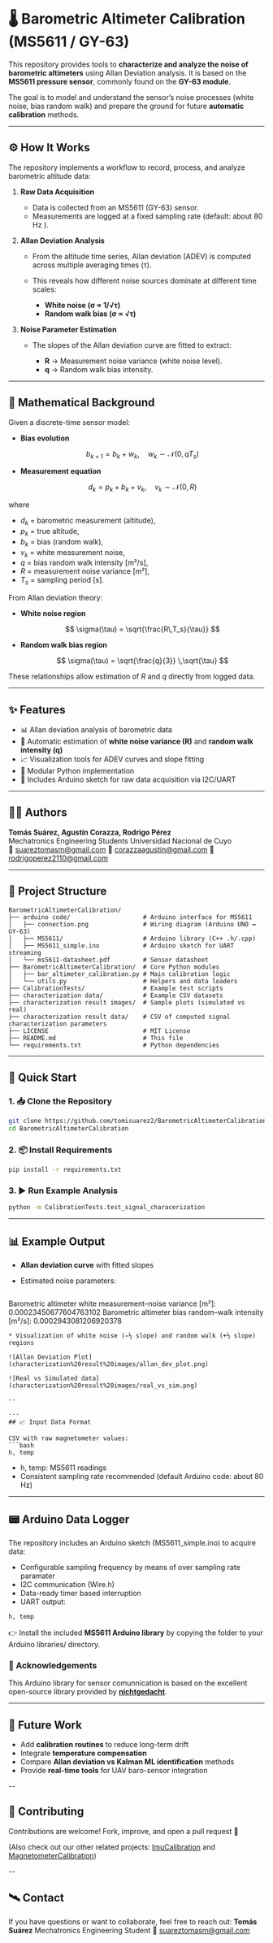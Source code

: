 # 🌡️ Barometric Altimeter Calibration (MS5611 / GY-63)

This repository provides tools to **characterize and analyze the noise of barometric altimeters** using Allan Deviation analysis.
It is based on the **MS5611 pressure sensor**, commonly found on the **GY-63 module**.

The goal is to model and understand the sensor’s noise processes (white noise, bias random walk) and prepare the ground for future **automatic calibration** methods.

---

## ⚙️ How It Works

The repository implements a workflow to record, process, and analyze barometric altitude data:

1. **Raw Data Acquisition**

   * Data is collected from an MS5611 (GY-63) sensor.
   * Measurements are logged at a fixed sampling rate (default: about 80 Hz ).

2. **Allan Deviation Analysis**

   * From the altitude time series, Allan deviation (ADEV) is computed across multiple averaging times (τ).
   * This reveals how different noise sources dominate at different time scales:

     * **White noise (σ ∝ 1/√τ)**
     * **Random walk bias (σ ∝ √τ)**

3. **Noise Parameter Estimation**

   * The slopes of the Allan deviation curve are fitted to extract:

     * **R** → Measurement noise variance (white noise level).
     * **q** → Random walk bias intensity.

---

## 📐 Mathematical Background

Given a discrete-time sensor model:

* **Bias evolution**

  $$ b_{k+1} = b_k + w_k,\quad w_k \sim \mathcal{N}(0,\,qT_s) $$

* **Measurement equation**

  $$ d_k = p_k + b_k + v_k,\quad v_k \sim \mathcal{N}(0,\,R) $$

where

* $d_k$ = barometric measurement (altitude),
* $p_k$ = true altitude,
* $b_k$ = bias (random walk),
* $v_k$ = white measurement noise,
* $q$ = bias random walk intensity \[m²/s],
* $R$ = measurement noise variance \[m²],
* $T_s$ = sampling period \[s].

From Allan deviation theory:

* **White noise region**

  $$
  \sigma(\tau) = \sqrt{\frac{R\,T_s}{\tau}}
  $$

* **Random walk bias region**

  $$
  \sigma(\tau) = \sqrt{\frac{q}{3}} \,\sqrt{\tau}
  $$

These relationships allow estimation of $R$ and $q$ directly from logged data.

---

## ✨ Features

* 📊 Allan deviation analysis of barometric data
* 🔎 Automatic estimation of **white noise variance (R)** and **random walk intensity (q)**
* 📈 Visualization tools for ADEV curves and slope fitting
* 🧩 Modular Python implementation
* 🔌 Includes Arduino sketch for raw data acquisition via I2C/UART

---

## 👨‍💻 Authors

**Tomás Suárez, Agustín Corazza, Rodrigo Pérez**  
Mechatronics Engineering Students 
Universidad Nacional de Cuyo  
📧 suareztomasm@gmail.com
📧 corazzaagustin@gmail.com
📧 rodrigoperez2110@gmail.com

---

## 📁 Project Structure

```text
BarometricAltimeterCalibration/
├── arduino code/                    # Arduino interface for MS5611
│   ├── connection.png               # Wiring diagram (Arduino UNO ↔ GY-63)
│   ├── MS5611/                      # Arduino library (C++ .h/.cpp)
│   ├── MS5611_simple.ino            # Arduino sketch for UART streaming
│   └── ms5611-datasheet.pdf         # Sensor datasheet
├── BarometricAltimeterCalibration/  # Core Python modules
│   ├── bar_altimeter_calibration.py # Main calibration logic
│   └── utils.py                     # Helpers and data loaders
├── CalibrationTests/                # Example test scripts
├── characterization data/           # Example CSV datasets
├── characterization result images/  # Sample plots (simulated vs real)
├── characterization result data/    # CSV of computed signal characterization parameters
├── LICENSE                          # MIT License
├── README.md                        # This file
└── requirements.txt                 # Python dependencies
```

---

## 🚀 Quick Start

### 1. 📥 Clone the Repository

```bash
git clone https://github.com/tomisuarez2/BarometricAltimeterCalibration
cd BarometricAltimeterCalibration
```

### 2. 📦 Install Requirements

```bash
pip install -r requirements.txt
```

### 3. ▶️ Run Example Analysis

```bash
python -m CalibrationTests.test_signal_characerization
```

---

## 📊 Example Output

* **Allan deviation curve** with fitted slopes
* Estimated noise parameters:

  ```
 Barometric altimeter white measurement–noise variance [m²]: 0.00023450677604763102
 Barometric altimeter bias random–walk intensity [m²/s]: 0.0002943081206920378
  ```
* Visualization of white noise (−½ slope) and random walk (+½ slope) regions

![Allan Deviation Plot](characterization%20result%20images/allan_dev_plot.png)

![Real vs Simulated data](characterization%20result%20images/real_vs_sim.png)

--

---
## 📈 Input Data Format

CSV with raw magnetometer values:
```bash
h, temp
```

- h, temp: MS5611 readings
- Consistent sampling rate recommended (default Arduino code: about 80 Hz)

---

## 📟 Arduino Data Logger

The repository includes an Arduino sketch (MS5611_simple.ino) to acquire data:
- Configurable sampling frequency by means of over sampling rate paramater
- I2C communication (Wire.h)
- Data-ready timer based interruption
- UART output:
```bash
h, temp

```

👉 Install the included **MS5611 Arduino library** by copying the folder to your Arduino libraries/ directory.

### 👏 Acknowledgements

This Arduino library for sensor comunnication is based on the excellent open-source library provided by [**nichtgedacht**](https://github.com/nichtgedacht/Arduino-MS5611-Interrupt).

---

## 🔮 Future Work

* Add **calibration routines** to reduce long-term drift
* Integrate **temperature compensation**
* Compare **Allan deviation vs Kalman ML identification** methods
* Provide **real-time tools** for UAV baro-sensor integration

--

## 🤝 Contributing

Contributions are welcome!
Fork, improve, and open a pull request 🚀

(Also check out our other related projects: [ImuCalibration](https://github.com/tomisuarez2/ImuCalibration) and [MagnetometerCalibration](https://github.com/tomisuarez2/MagnetometerCalibration))


--

## 🛰️ Contact

If you have questions or want to collaborate, feel free to reach out:
**Tomás Suárez**
Mechatronics Engineering Student
📧 [suareztomasm@gmail.com](mailto:suareztomasm@gmail.com)

